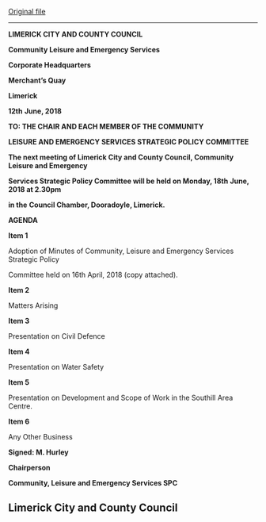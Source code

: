 [Original file](https://www.limerick.ie/sites/default/files/media/documents/2018-06/Agenda%2018th%20June%20V2.pdf)

---
**LIMERICK CITY AND COUNTY COUNCIL**

**Community Leisure and Emergency Services**

**Corporate Headquarters**

**Merchant’s Quay**

**Limerick**

**12th** **June, 2018**

**TO: THE CHAIR AND EACH MEMBER OF THE COMMUNITY**

**LEISURE AND EMERGENCY SERVICES STRATEGIC POLICY COMMITTEE**

**The next meeting of Limerick City and County Council, Community Leisure and Emergency**

**Services Strategic Policy Committee will be held on Monday, 18th** **June, 2018 at 2.30pm**

**in the** **Council Chamber, Dooradoyle, Limerick.**

**AGENDA**

**Item 1**

Adoption of Minutes of Community, Leisure and Emergency Services Strategic Policy

Committee held on 16th April, 2018 (copy attached).

**Item 2**

Matters Arising

**Item 3**

Presentation on Civil Defence

**Item 4**

Presentation on Water Safety

**Item 5**

Presentation on Development and Scope of Work in the Southill Area Centre.

**Item 6**

Any Other Business

**Signed: M. Hurley**

**Chairperson**

**Community, Leisure and Emergency Services SPC**

**Limerick City and County Council**
---
